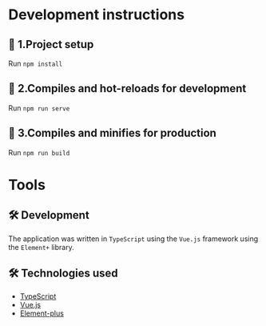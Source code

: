 Development instructions
===

🚀 1.Project setup
---

Run `npm install`

🚀 2.Compiles and hot-reloads for development
---

Run `npm run serve`

🚀 3.Compiles and minifies for production
---

Run `npm run build`

Tools
===

🛠️ Development
---

The application was written in `TypeScript` using the `Vue.js` framework using the `Element+` library.

🛠️ Technologies used
---

- [TypeScript](https://www.typescriptlang.org/)
- [Vue.js](https://vuejs.org/index.html)
- [Element-plus](https://element-plus.org/en-US/)
